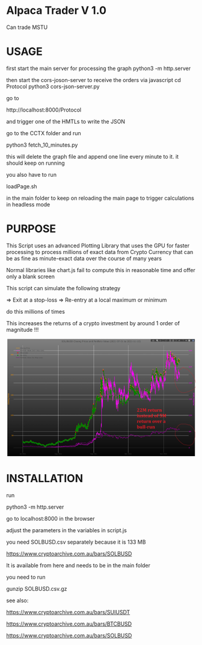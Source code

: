 # Alpaca Trader V 1.0

Can trade MSTU

# USAGE

first start the main server for processing the graph
python3 -m http.server


then start the cors-joson-server to receive the orders via javascript
cd Protocol
python3 cors-json-server.py

go to 

http://localhost:8000/Protocol

and trigger one of the HMTLs to write the JSON

go to the CCTX folder and run

python3 fetch_10_minutes.py 

this will delete the graph file and append one line every minute to it. it should
keep on running

you also have to run

loadPage.sh

in the main folder to keep on reloading the main page to trigger calculations in
headless mode


# PURPOSE

This Script uses an advanced Plotting Library that uses the GPU for faster processing to process millions of exact data from Crypto Currency that can be as fine as minute-exact data over the course of many years

Normal libraries like chart.js fail to compute this in reasonable time and offer only a blank screen

This script can simulate the following strategy

=> Exit at a stop-loss
=> Re-entry at a local maximum or minimum

do this millions of times

This increases the returns of a crypto investment by around 1 order of magnitude !!!

![Profit](./img/profits.png)

# INSTALLATION

run 

python3 -m http.server

go to localhost:8000 in the browser


adjust the parameters in the variables in script.js

you need SOLBUSD.csv separately because it is 133 MB

https://www.cryptoarchive.com.au/bars/SOLBUSD

It is available from here and needs to be in the main folder

you need to run 

gunzip SOLBUSD.csv.gz

see also:

https://www.cryptoarchive.com.au/bars/SUIUSDT

https://www.cryptoarchive.com.au/bars/BTCBUSD

https://www.cryptoarchive.com.au/bars/SOLBUSD
